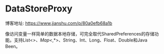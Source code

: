 # DataStoreProxy

博客地址: https://www.jianshu.com/p/80a0efb68a1b

像访问变量一样简单的数据本地存储，可完全取代SharedPreferences的存储功能。支持List<*>、Map<*,*>、String、Int、Long、Float、Double和Java Been。
